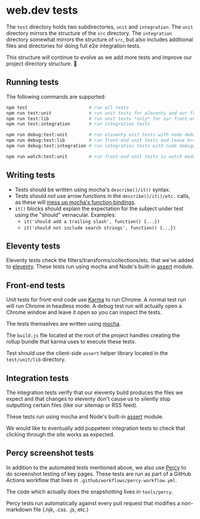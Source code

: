 # web.dev tests

The `test` directory holds two subdirectories, `unit` and `integration`.
The `unit` directory mirrors the structure of the `src` directory.
The `integration` directory somewhat mirrors the structure of `src`, but also includes
additional files and directories for doing full e2e integration tests.

This structure will continue to evolve as we add more tests and improve our
project directory structure. 🚧

## Running tests
The following commands are supported:

```bash
npm test                       # run all tests
npm run test:unit              # run unit tests for eleventy and our front-end js
npm run test:lib               # run unit tests *only* for our front-end js
npm run test:integration       # run integration tests

npm run debug:test:unit        # run eleventy unit tests with node debugger
npm run debug:test:lib         # run front-end unit tests and leave browser open
npm run debug:test:integration # run integration tests with node debugger

npm run watch:test:unit        # run front-end unit tests in watch mode
```

## Writing tests
- Tests should be written using mocha's `describe()/it()` syntax.
- Tests should *not* use arrow functions in the `describe()/it()/etc.` calls, as
these will [mess up mocha's function bindings](https://mochajs.org/#arrow-functions).
- `it()` blocks should explain the expectation for the subject under test using
the "should" vernacular. Examples:
  - `it('should add a trailing slash', function() {...})`
  - `it('should not include search strings', function() {...})`

## Eleventy tests
Eleventy tests check the filters/transforms/collections/etc. that we've added to
[eleventy](https://11ty.io/). These tests run using mocha and Node's built-in
[assert](https://nodejs.org/api/assert.html) module.

## Front-end tests
Unit tests for front-end code use [Karma](https://karma-runner.github.io/)
to run Chrome. A normal test run will run Chrome in headless mode. A debug
test run will actually open a Chrome window and leave it open so you can inspect
the tests.

The tests themselves are written using [mocha](https://mochajs.org/).

The `build.js` file located at the root of the project handles creating the
rollup bundle that karma uses to execute these tests.

Test should use the client-side `assert` helper library located in the
`test/unit/lib` directory.

## Integration tests
The integration tests verify that our eleventy build produces the files we
expect and that changes to eleventy don't cause us to silently stop outputting
certain files (like our sitemap or RSS feed).

These tests run using mocha and Node's built-in
[assert](https://nodejs.org/api/assert.html) module.

We would like to eventually add puppeteer integration tests to check that
clicking through the site works as expected.

## Percy screenshot tests
In addition to the automated tests mentioned above, we also use
[Percy](https://percy.io) to do screenshot testing of key pages. These tests are run as
part of a GitHub Actions workflow that lives in
`.github/workflows/percy-workflow.yml`.

The code which actually does the snapshotting lives in `tools/percy`.

Percy tests run automatically against every pull request that modifies a
non-markdown file (.njk, .css. .js, etc.)